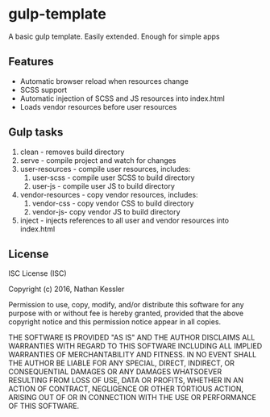 # gulp-template

A basic gulp template. Easily extended. Enough for simple apps

## Features

* Automatic browser reload when resources change
* SCSS support
* Automatic injection of SCSS and JS resources into index.html
* Loads vendor resources before user resources

## Gulp tasks

1. clean - removes build directory
2. serve - compile project and watch for changes
3. user-resources - compile user resources, includes:
    1. user-scss - compile user SCSS to build directory
    2. user-js - compile user JS to build directory
4. vendor-resources - copy vendor resources, includes:
    1. vendor-css - copy vendor CSS to build directory
    2. vendor-js- copy vendor JS to build directory
5. inject - injects references to all user and vendor resources into index.html

## License

ISC License (ISC)

Copyright (c) 2016, Nathan Kessler

Permission to use, copy, modify, and/or distribute this software for any purpose with or without fee is hereby granted, provided that the above copyright notice and this permission notice appear in all copies.

THE SOFTWARE IS PROVIDED "AS IS" AND THE AUTHOR DISCLAIMS ALL WARRANTIES WITH REGARD TO THIS SOFTWARE INCLUDING ALL IMPLIED WARRANTIES OF MERCHANTABILITY AND FITNESS. IN NO EVENT SHALL THE AUTHOR BE LIABLE FOR ANY SPECIAL, DIRECT, INDIRECT, OR CONSEQUENTIAL DAMAGES OR ANY DAMAGES WHATSOEVER RESULTING FROM LOSS OF USE, DATA OR PROFITS, WHETHER IN AN ACTION OF CONTRACT, NEGLIGENCE OR OTHER TORTIOUS ACTION, ARISING OUT OF OR IN CONNECTION WITH THE USE OR PERFORMANCE OF THIS SOFTWARE.